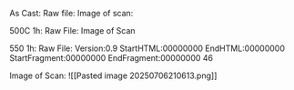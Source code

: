 As Cast:
Raw file:
Image of scan:

500C 1h:
Raw File:
Image of Scan

550 1h:
Raw File: Version:0.9 StartHTML:00000000 EndHTML:00000000 StartFragment:00000000 EndFragment:00000000 46
<!-- PUBLISH STOP -->
Image of Scan:
![[Pasted image 20250706210613.png]]
